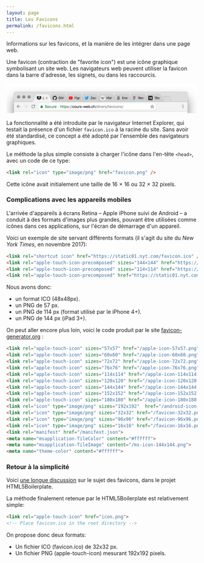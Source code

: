 ```yaml
---
layout: page
title: Les Favicons
permalink: /favicons.html
---
```



Informations sur les favicons, et la manière de les intégrer dans une page web.

Une favicon (contraction de "favorite icon") est une icône graphique symbolisant un site web. Les navigateurs web peuvent utiliser la favicon dans la barre d'adresse, les signets, ou dans les raccourcis.

![Un navigateur avec multiples onglets](img/favicons-navigateur.png)

La fonctionnalité a été introduite par le navigateur Internet Explorer, qui testait la présence d'un fichier `favicon.ico` à la racine du site. Sans avoir été standardisé, ce concept a été adopté par l'ensemble des navigateurs graphiques. 

Le méthode la plus simple consiste à charger l'icône dans l'en-tête `<head>`, avec un code de ce type:

```html
<link rel="icon" type="image/png" href="favicon.png" />
```

Cette icône avait initialement une taille de 16 × 16 ou 32 × 32 pixels.

### Complications avec les appareils mobiles

L'arrivée d'appareils à écrans Retina – Apple iPhone suivi de Android – a conduit à des formats d'images plus grandes, pouvant être utilisées comme icônes dans ces applications, sur l'écran de démarrage d'un appareil.

Voici un exemple de site servant différents formats (il s'agit du site du *New York Times*, en novembre 2017):

```html
<link rel="shortcut icon" href="https://static01.nyt.com/favicon.ico" />
<link rel="apple-touch-icon-precomposed" sizes="144×144" href="https://static01.nyt.com/images/icons/ios-ipad-144x144.png" />
<link rel="apple-touch-icon-precomposed" sizes="114×114" href="https://static01.nyt.com/images/icons/ios-iphone-114x144.png" />
<link rel="apple-touch-icon-precomposed" href="https://static01.nyt.com/images/icons/ios-default-homescreen-57x57.png" />
```

Nous avons donc: 

* un format ICO (48x48px).
* un PNG de 57 px.
* un PNG de 114 px (format utilisé par le iPhone 4+).
* un PNG de 144 px (iPad 3+).

On peut aller encore plus loin, voici le code produit par le site [favicon-generator.org](https://www.favicon-generator.org/) :

```html
<link rel="apple-touch-icon" sizes="57x57" href="/apple-icon-57x57.png">
<link rel="apple-touch-icon" sizes="60x60" href="/apple-icon-60x60.png">
<link rel="apple-touch-icon" sizes="72x72" href="/apple-icon-72x72.png">
<link rel="apple-touch-icon" sizes="76x76" href="/apple-icon-76x76.png">
<link rel="apple-touch-icon" sizes="114x114" href="/apple-icon-114x114.png">
<link rel="apple-touch-icon" sizes="120x120" href="/apple-icon-120x120.png">
<link rel="apple-touch-icon" sizes="144x144" href="/apple-icon-144x144.png">
<link rel="apple-touch-icon" sizes="152x152" href="/apple-icon-152x152.png">
<link rel="apple-touch-icon" sizes="180x180" href="/apple-icon-180x180.png">
<link rel="icon" type="image/png" sizes="192x192"  href="/android-icon-192x192.png">
<link rel="icon" type="image/png" sizes="32x32" href="/favicon-32x32.png">
<link rel="icon" type="image/png" sizes="96x96" href="/favicon-96x96.png">
<link rel="icon" type="image/png" sizes="16x16" href="/favicon-16x16.png">
<link rel="manifest" href="/manifest.json">
<meta name="msapplication-TileColor" content="#ffffff">
<meta name="msapplication-TileImage" content="/ms-icon-144x144.png">
<meta name="theme-color" content="#ffffff">
```

### Retour à la simplicité

Voici [une longue discussion](https://github.com/h5bp/html5-boilerplate/issues/1367) sur le sujet des favicons, dans le projet HTML5Boilerplate.

La méthode finalement retenue par le HTML5Boilerplate est relativement simple:

```html
<link rel="apple-touch-icon" href="icon.png">
<!-- Place favicon.ico in the root directory -->
```

On propose donc deux formats:

* Un fichier ICO (favicon.ico) de 32x32 px.
* Un fichier PNG (apple-touch-icon) mesurant 192x192 pixels.


